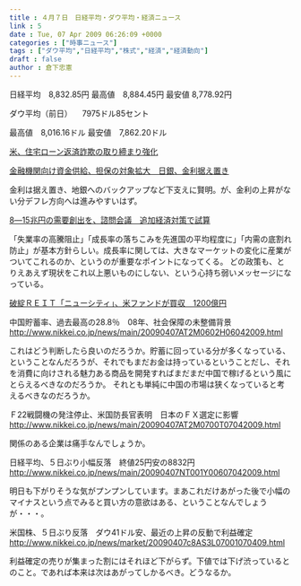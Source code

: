```yaml
---
title : ４月７日　日経平均・ダウ平均・経済ニュース
link : 5
date : Tue, 07 Apr 2009 06:26:09 +0000
categories : ["時事ニュース"]
tags : ["ダウ平均","日経平均","株式","経済","経済動向"]
draft : false
author : 倉下忠憲
---
```


日経平均　8,832.85円
最高値　8,884.45円
最安値  8,778.92円

ダウ平均（前日）
　7975ドル85セント

最高値　8,016.16ドル
最安値　7,862.20ドル

<a href="http://www.nikkei.co.jp/news/sangyo/20090407AT1D060AS06042009.html">米、住宅ローン返済詐欺の取り締まり強化 </a>

<a href="http://www.nikkei.co.jp/news/main/20090407AT2C0700E07042009.html">
金融機関向け資金供給、担保の対象拡大　日銀、金利据え置き </a>

金利は据え置き、地銀へのバックアップなど下支えに賢明。が、金利の上昇がない分デフレ方向へは進みやすいはず。

<a href="http://www.nikkei.co.jp/news/keizai/20090407AT3S0601R06042009.html">8―15兆円の需要創出を、諮問会議　追加経済対策で試算</a>

「失業率の高騰阻止」「成長率の落ちこみを先進国の平均程度に」「内需の底割れ防止」が基本方針らしい。成長率に関しては、大きなマーケットの変化に産業がついてこれるのか、というのが重要なポイントになってくる。
どの政策も、とりえあえず現状をこれ以上悪いものにしない、という心持ち弱いメッセージになっている。

<a href="http://www.nikkei.co.jp/news/main/20090407AT2C0602906042009.html">破綻ＲＥＩＴ「ニューシティ」、米ファンドが買収　1200億円</a> 

中国貯蓄率、過去最高の28.8％　08年、社会保障の未整備背景 
http://www.nikkei.co.jp/news/main/20090407AT2M0602H06042009.html

これはどう判断したら良いのだろうか。貯蓄に回っている分が多くなっている、ということなんだろうが、それでもまだお金は持っているということだし、それを消費に向けされる魅力ある商品を開発すればまだまだ中国で稼げるという風にとらえるべきなのだろうか。
それとも単純に中国の市場は狭くなっていると考えるべきなのだろうか。

Ｆ22戦闘機の発注停止、米国防長官表明　日本のＦＸ選定に影響
http://www.nikkei.co.jp/news/main/20090407AT2M0700T07042009.html

関係のある企業は痛手なんでしょうか。

日経平均、５日ぶり小幅反落　終値25円安の8832円 
http://www.nikkei.co.jp/news/main/20090407NT001Y00607042009.html

明日も下がりそうな気がプンプンしています。まあこれだけあがった後で小幅のマイナスという点でみると買い方の意欲はある、ということなんでしょうが・・・。

米国株、５日ぶり反落　ダウ41ドル安、最近の上昇の反動で利益確定
http://www.nikkei.co.jp/news/market/20090407c8AS3L07001070409.html

利益確定の売りが集まった割にはそれほど下がらず。下値では下げ渋っているとのこと。であれば本来は次はあがってしかるべき。どうなるか。
